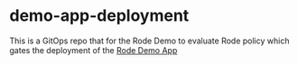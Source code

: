 # demo-app-deployment

This is a GitOps repo that for the Rode Demo to evaluate Rode policy which gates the deployment of the [Rode Demo App](https://github.com/rode/demo-app)


